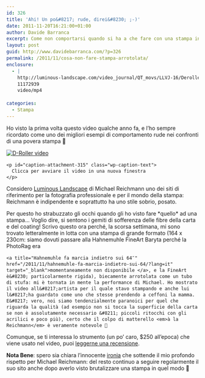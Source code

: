 ```yaml
---
id: 326
title: 'Ahi! Un po&#8217; rude, direi&#8230; ;-)'
date: 2011-11-20T16:21:00+01:00
author: Davide Barranca
excerpt: Come non comportarsi quando si ha a che fare con una stampa inkjet su carta particolarmente curva.
layout: post
guid: http://www.davidebarranca.com/?p=326
permalink: /2011/11/cosa-non-fare-stampa-arrotolata/
enclosure:
  - |
    http://luminous-landscape.com/video_journal/QT_movs/LLVJ-16/Deroller.mp4
    11172939
    video/mp4

categories:
  - Stampa
---
```

<div class="pf-content">
  <p>
    Ho visto la prima volta questo video qualche anno fa, e l&#8217;ho sempre ricordato come uno dei migliori esempi di comportamento rude nei confronti di una povera stampa 🙂
  </p>

  <div id="attachment_315" style="width: 440px" class="wp-caption aligncenter">
    <a title="Michael Reichmann de-curling a print" href="http://luminous-landscape.com/video_journal/QT_movs/LLVJ-16/Deroller.mp4" target="_blank"><img aria-describedby="caption-attachment-315" class="size-full wp-image-315 " title="D-Roller video" src="/wp-content/uploads/2011/11/D-Roller_video.jpg" alt="D-Roller video" width="430" height="287" srcset="/wp-content/uploads/2011/11/D-Roller_video.jpg 430w, /wp-content/uploads/2011/11/D-Roller_video-150x100.jpg 150w, /wp-content/uploads/2011/11/D-Roller_video-300x200.jpg 300w" sizes="(max-width: 430px) 100vw, 430px" /></a>

    <p id="caption-attachment-315" class="wp-caption-text">
      Clicca per avviare il video in una nuova finestra
    </p>
  </div>

  <p>
    Considero <a title="Michael Reichmann Luminous Landscape website" href="http://www.luminous-landscape.com" target="_blank">Luminous Landscape</a> di Michael Reichmann uno dei siti di riferimento per la fotografia professionale e per il mondo della stampa: Reichmann è indipendente e soprattutto ha uno stile sobrio, posato.
  </p>

  <p>
    <!--more-->Per questo ho strabuzzato gli occhi quando gli ho visto fare *quello* ad una stampa&#8230; Voglio dire, si sentono i gemiti di sofferenza delle fibre della carta e del coating! Scrivo questo ora perché, la scorsa settimana, mi sono trovato letteralmente in lotta con una stampa di grande formato (164 x 230cm: siamo dovuti passare alla Hahnemuhle FineArt Baryta perché la PhotoRag era 

    <a title="Hahnemuhle fa marcia indietro sui 64″" href="/2011/11/hahnemuhle-fa-marcia-indietro-sui-64/?lang=it" target="_blank">momentaneamente non disponibile </a>, e la FineArt è&#8230; particolarmente rigida), biecamente arrotolata come un tubo di stufa: mi è tornata in mente la performance di Michael. Ho mostrato il video all&#8217;artista per il quale stavo stampando e anche lui l&#8217;ha guardato come uno che stesse prendendo a ceffoni la mamma. E&#8217; vero, noi siamo tendenzialmente paranoici per quel che riguarda la qualità (ad esempio non si tocca la superficie della carta se non è assolutamente necessario &#8211; piccoli ritocchi con gli acrilici e poco più), certo che il colpo di matterello <em>à la Reichmann</em> è veramente notevole 🙂
  </p>

  <p>
    Comunque, se ti interessa lo strumento (un po&#8217; caro, $250 all&#8217;epoca) che viene usato nel video, puoi <a title="D-Roller product review" href="http://www.luminous-landscape.com/reviews/accessories/d-roller.shtml" target="_blank">leggerne una recensione</a>.
  </p>

  <p>
    <strong>Nota Bene</strong>: spero sia chiara l&#8217;innocente <span style="text-decoration: underline;">ironia</span> che sottende il mio profondo rispetto per Michael Reichmann: del resto continuo a seguire regolarmente il suo sito anche dopo averlo visto brutalizzare una stampa in quel modo 🙂
  </p>
</div>
